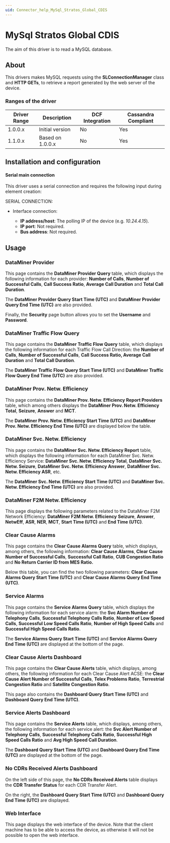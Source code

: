 ```yaml
---
uid: Connector_help_MySql_Stratos_Global_CDIS
---
```


# MySql Stratos Global CDIS

The aim of this driver is to read a MySQL database.

## About

This drivers makes MySQL requests using the **SLConnectionManager** class and **HTTP GETs**, to retrieve a report generated by the web server of the device.

### Ranges of the driver

| **Driver Range** | **Description**  | **DCF Integration** | **Cassandra Compliant** |
|------------------|------------------|---------------------|-------------------------|
| 1.0.0.x          | Initial version  | No                  | Yes                     |
| 1.1.0.x          | Based on 1.0.0.x | No                  | Yes                     |

## Installation and configuration

#### Serial main connection

This driver uses a serial connection and requires the following input during element creation:

SERIAL CONNECTION:

- Interface connection:

  - **IP address/host**: The polling IP of the device (e.g. *10.24.4.15*).
  - **IP port**: Not required.
  - **Bus address**: Not required.

## Usage

### DataMiner Provider

This page contains the **DataMiner Provider Query** table, which displays the following information for each provider: **Number of Calls**, **Number of Successful Calls**, **Call Success Ratio**, **Average Call Duration** and **Total Call Duration**.

The **DataMiner Provider Query Start Time (UTC)** and **DataMiner Provider Query End Time (UTC)** are also provided.

Finally, the **Security** page button allows you to set the **Username** and **Password**.

### DataMiner Traffic Flow Query

This page contains the **DataMiner Traffic Flow Query** table, which displays the following information for each Traffic Flow Call Direction: the **Number of Calls**, **Number of Successful Calls**, **Call Success Ratio, Average Call Duration** and **Total Call Duration**.

The **DataMiner Traffic Flow Query Start Time (UTC)** and **DataMiner Traffic Flow Query End Time (UTC)** are also provided.

### DataMiner Prov. Netw. Efficiency

This page contains the **DataMiner Prov. Netw. Efficiency Report Providers** table, which among others displays the **DataMiner Prov. Netw. Efficiency Total**, **Seizure**, **Answer** and **MCT**.

The **DataMiner Prov. Netw. Efficiency Start Time (UTC)** and **DataMiner Prov. Netw. Efficiency End Time (UTC)** are displayed below the table.

### DataMiner Svc. Netw. Efficiency

This page contains the **DataMiner Svc. Netw. Efficiency Report** table, which displays the following information for each DataMiner Svc. Netw. Efficiency Service: **DataMiner Svc. Netw. Efficiency Total**, **DataMiner Svc. Netw. Seizure**, **DataMiner Svc. Netw. Efficiency Answer**, **DataMiner Svc. Netw. Efficiency ASR**, etc.

The **DataMiner Svc. Netw. Efficiency Start Time (UTC)** and **DataMiner Svc. Netw. Efficiency End Time (UTC)** are also provided.

### DataMiner F2M Netw. Efficiency

This page displays the following parameters related to the DataMiner F2M Network Efficiency: **DataMiner F2M Netw. Efficiency** **Seizure**, **Answer**, **NetwEff**, **ASR**, **NER**, **MCT**, **Start Time (UTC)** and **End Time (UTC)**.

### Clear Cause Alarms

This page contains the **Clear Cause Alarms Query** table, which displays, among others, the following information: **Clear Cause Alarms**, **Clear Cause Number of Successful Calls**, **Successful Call Ratio**, **CUB Congestion Ratio** and **No Return Carrier ID from MES Ratio.**

Below this table, you can find the two following parameters: **Clear Cause Alarms Query Start Time (UTC)** and **Clear Cause Alarms Query End Time (UTC)**.

### Service Alarms

This page contains the **Service Alarms Query** table, which displays the following information for each service alarm: the **Svc Alarm Number of Telephony Calls**, **Successful Telephony Calls Ratio**, **Number of Low Speed Calls**, **Successful Low Speed Calls Ratio**, **Number of High Speed Calls** and **Successful High Speed Calls Ratio**.

The **Service Alarms Query Start Time (UTC)** and **Service Alarms Query End Time (UTC)** are displayed at the bottom of the page.

### Clear Cause Alerts Dashboard

This page contains the **Clear Cause Alerts** table, which displays, among others, the following information for each Clear Cause Alert ACSE: the **Clear Cause Alert Number of Successful Calls**, **Telex Problems Ratio**, **Terrestrial Congestion Ratio** and **Satellite Congestion Ratio**.

This page also contains the **Dashboard Query Start Time (UTC)** and **Dashboard Query End Time (UTC)**.

### Service Alerts Dashboard

This page contains the **Service Alerts** table, which displays, among others, the following information for each service alert: the **Svc Alert Number of Telephony Calls**, **Successful Telephony Calls Ratio**, **Successful High Speed Calls Ratio** and **Avg High Speed Call Duration**.

The **Dashboard Query Start Time (UTC)** and **Dashboard Query End Time (UTC)** are displayed at the bottom of the page.

### No CDRs Received Alerts Dashboard

On the left side of this page, the **No CDRs Received Alerts** table displays the **CDR Transfer Status** for each CDR Transfer Alert.

On the right, the **Dashboard Query Start Time (UTC)** and **Dashboard Query End Time (UTC)** are displayed.

### Web Interface

This page displays the web interface of the device. Note that the client machine has to be able to access the device, as otherwise it will not be possible to open the web interface.
